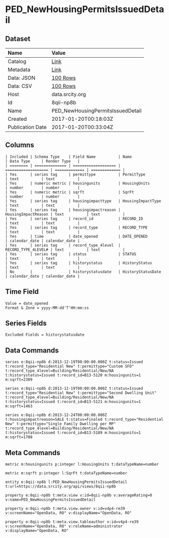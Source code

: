 # PED_NewHousingPermitsIssuedDetail

## Dataset

| Name | Value |
| :--- | :---- |
| Catalog | [Link](https://catalog.data.gov/dataset/ped-newhousingpermitsissueddetail) |
| Metadata | [Link](https://data.srcity.org/api/views/8qii-np8b) |
| Data: JSON | [100 Rows](https://data.srcity.org/api/views/8qii-np8b/rows.json?max_rows=100) |
| Data: CSV | [100 Rows](https://data.srcity.org/api/views/8qii-np8b/rows.csv?max_rows=100) |
| Host | data.srcity.org |
| Id | 8qii-np8b |
| Name | PED_NewHousingPermitsIssuedDetail |
| Created | 2017-01-20T00:18:03Z |
| Publication Date | 2017-01-20T00:33:04Z |

## Columns

```ls
| Included | Schema Type    | Field Name          | Name                | Data Type     | Render Type   |
| ======== | ============== | =================== | =================== | ============= | ============= |
| Yes      | series tag     | permittype          | PermitType          | text          | text          |
| Yes      | numeric metric | housingunits        | HousingUnits        | number        | number        |
| Yes      | numeric metric | sqrft               | SqrFt               | number        | number        |
| Yes      | series tag     | housingimpacttype   | HousingImpactType   | text          | text          |
| Yes      | series tag     | housingimpactreason | HousingImpactReason | text          | text          |
| Yes      | series tag     | record_id           | RECORD_ID           | text          | text          |
| Yes      | series tag     | record_type         | RECORD_TYPE         | text          | text          |
| Yes      | time           | date_opened         | DATE_OPENED         | calendar_date | calendar_date |
| Yes      | series tag     | record_type_4level  | RECORD_TYPE_4LEVEL# | text          | text          |
| Yes      | series tag     | status              | STATUS              | text          | text          |
| Yes      | series tag     | historystatus       | HistoryStatus       | text          | text          |
| No       |                | historystatusdate   | HistoryStatusDate   | calendar_date | calendar_date |
```

## Time Field

```ls
Value = date_opened
Format & Zone = yyyy-MM-dd'T'HH:mm:ss
```

## Series Fields

```ls
Excluded Fields = historystatusdate
```

## Data Commands

```ls
series e:8qii-np8b d:2013-12-19T00:00:00.000Z t:status=Issued t:record_type="Residential New" t:permittype="Custom SFD" t:record_type_4level=Building/Residential/New/NA t:historystatus=Issued t:record_id=B13-5120 m:housingunits=1 m:sqrft=2309

series e:8qii-np8b d:2013-12-19T00:00:00.000Z t:status=Issued t:record_type="Residential New" t:permittype="Second Dwelling Unit" t:record_type_4level=Building/Residential/New/NA t:historystatus=Issued t:record_id=B13-5121 m:housingunits=1 m:sqrft=1463

series e:8qii-np8b d:2013-12-24T00:00:00.000Z t:housingimpactreason=SALE t:status=Finaled t:record_type="Residential New" t:permittype="Single Family Dwelling per MP" t:record_type_4level=Building/Residential/New/NA t:historystatus=Issued t:record_id=B13-5189 m:housingunits=1 m:sqrft=1708
```

## Meta Commands

```ls
metric m:housingunits p:integer l:HousingUnits t:dataTypeName=number

metric m:sqrft p:integer l:SqrFt t:dataTypeName=number

entity e:8qii-np8b l:PED_NewHousingPermitsIssuedDetail t:url=https://data.srcity.org/api/views/8qii-np8b

property e:8qii-np8b t:meta.view v:id=8qii-np8b v:averageRating=0 v:name=PED_NewHousingPermitsIssuedDetail

property e:8qii-np8b t:meta.view.owner v:id=v4p4-re39 v:screenName="OpenData, RO" v:displayName="OpenData, RO"

property e:8qii-np8b t:meta.view.tableauthor v:id=v4p4-re39 v:screenName="OpenData, RO" v:roleName=administrator v:displayName="OpenData, RO"
```